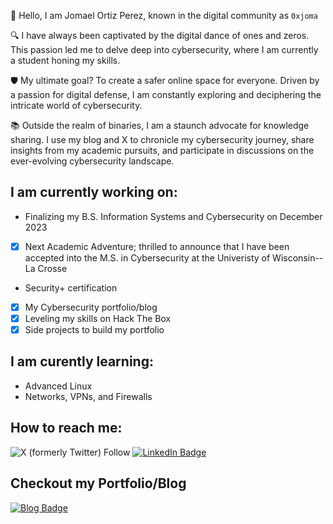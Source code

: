 👋 Hello, I am Jomael Ortiz Perez, known in the digital community as `0xjoma`

🔍 I have always been captivated by the digital dance of ones and zeros. This passion led me to delve deep into cybersecurity, where I am currently a student honing my skills. 

🛡️ My ultimate goal? To create a safer online space for everyone. Driven by a passion for digital defense, I am constantly exploring and deciphering the intricate world of cybersecurity.

📚 Outside the realm of binaries, I am a staunch advocate for knowledge sharing. I use my blog and X to chronicle my cybersecurity journey, share insights from my academic pursuits, and participate in discussions on the ever-evolving cybersecurity landscape.

## I am currently working on:
* Finalizing my B.S. Information Systems and Cybersecurity on December 2023
* [x] Next Academic Adventure; thrilled to announce that I have been accepted into the M.S. in Cybersecurity at the Univeristy of Wisconsin--La Crosse
* Security+ certification
* [x] My Cybersecurity portfolio/blog
* [x] Leveling my skills on Hack The Box
* [x] Side projects to build my portfolio

## I am curently learning:
* Advanced Linux
* Networks, VPNs, and Firewalls

## How to reach me: 
![X (formerly Twitter) Follow](https://img.shields.io/twitter/follow/0xjoma) 
[![LinkedIn Badge](https://img.shields.io/badge/LinkedIn-Profile-blue)](https://www.linkedin.com/in/jomael-ortiz-perez-1384ba27b/)

## Checkout my Portfolio/Blog

[![Blog Badge](https://img.shields.io/badge/Blog-Visit-brightgreen)](https://0xjoma.github.io/)
